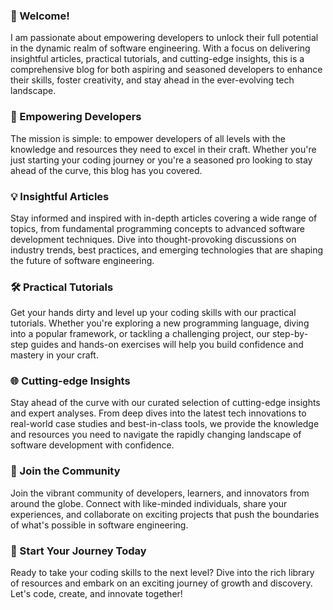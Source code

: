 ### 👋 Welcome!

I am passionate about empowering developers to unlock their full potential in the dynamic realm of software engineering. With a focus on delivering insightful articles, practical tutorials, and cutting-edge insights, this is a comprehensive blog for both aspiring and seasoned developers to enhance their skills, foster creativity, and stay ahead in the ever-evolving tech landscape.

### 🚀 Empowering Developers

The mission is simple: to empower developers of all levels with the knowledge and resources they need to excel in their craft. Whether you're just starting your coding journey or you're a seasoned pro looking to stay ahead of the curve, this blog has you covered.

### 💡 Insightful Articles

Stay informed and inspired with in-depth articles covering a wide range of topics, from fundamental programming concepts to advanced software development techniques. Dive into thought-provoking discussions on industry trends, best practices, and emerging technologies that are shaping the future of software engineering.

### 🛠️ Practical Tutorials

Get your hands dirty and level up your coding skills with our practical tutorials. Whether you're exploring a new programming language, diving into a popular framework, or tackling a challenging project, our step-by-step guides and hands-on exercises will help you build confidence and mastery in your craft.

### 🌐 Cutting-edge Insights

Stay ahead of the curve with our curated selection of cutting-edge insights and expert analyses. From deep dives into the latest tech innovations to real-world case studies and best-in-class tools, we provide the knowledge and resources you need to navigate the rapidly changing landscape of software development with confidence.

### 🌟 Join the Community

Join the vibrant community of developers, learners, and innovators from around the globe. Connect with like-minded individuals, share your experiences, and collaborate on exciting projects that push the boundaries of what's possible in software engineering.

### 📣 Start Your Journey Today

Ready to take your coding skills to the next level? Dive into the rich library of resources and embark on an exciting journey of growth and discovery. Let's code, create, and innovate together!
